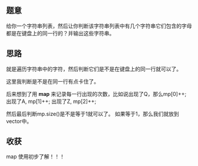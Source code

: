 ## 题意
   给你一个字符串列表，然后让你判断该字符串列表中有几个字符串它们包含的字母都是在键盘上的同一行的？并输出这些字符串。
  
## 思路
   就是遍历字符串中的字符，然后判断它们是不是在键盘上的同一行就可以了。
   
   这里我判断是不是在同一行有点卡住了。
   
   后来想到了用 **map** 来记录每一行出现的次数，比如说出现了Q，那么mp[0]++; 出现了A, mp[1]++; 出现了Z, mp[2]++;
   
   然后最后判断mp.size()是不是等于1就可以了。 如果等于1，那么我们就放到vector中。
   
## 收获
   map 使用初步了解！！！
